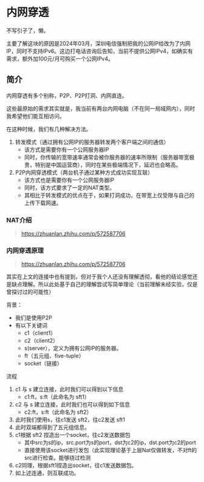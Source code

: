 # 内网穿透

不写引子了，懒。

主要了解这块的原因是2024年03月，深圳电信强制把我的公网IP给改为了内网IP，同时不支持IPv6。这边打电话咨询后告知，当前不提供公网IPv4，如确实有需求，额外加100元/月可购买一个公网IPv4。

## 简介

内网穿透有多个别称，P2P、P2P打洞、内网直连。

这些最原始的需求其实就是，我当前有两台内网电脑（不在同一局域网内），同时我希望他们能互相访问。

在这种时候，我们有几种解决方法。

1. 转发模式（通过拥有公网IP的服务器转发两个客户端之间的通信）
   - 该方式是需要你有一个公网服务器IP
   - 同时，你传输的宽带速率通常会被你服务器的速率所限制（服务器带宽极贵，特别是中国运营商），同时在某些极端情况下，延迟也会略高。
2. P2P内网穿透模式（两台机子通过某种方式成功实现互联）
   - 该方式也是需要你有一个公网服务器IP
   - 同时，该方式要求了一定的NAT类型。
   - 其相比于转发模式的优点在于，如果打洞成功，在带宽上仅受限与自己的上传下载网速。

### NAT介绍

> https://zhuanlan.zhihu.com/p/572587706



### 内网穿透原理

> https://zhuanlan.zhihu.com/p/572587706

其实在上文的连接中也有提到，但对于我个人还没有理解透彻，看他的结论感觉还是缺点理解。所以此处基于自己的理解尝试写简单理论（当前理解未经实验，仅是曾探讨过的可能性）

背景：

- 我们是使用P2P
- 有以下关键词
  - c1（client1）
  - c2（client2）
  - s(server），定义为拥有公网IP的服务器。
  - ft（五元组、five-tuple）
  - socket（链接）

流程

1. c1 与 s 建立连接，此时我们可以得到以下信息
   - c1:ft，s:ft（此命名为 sft1）
2. c2 与 s 建立连接，此时我们也可以得到如下信息
   - c2:ft，s:ft（此命名为 sft2）
3. 此时我们使用s，往c1发送 sft2，往c2发送 sft1
4. 此时双端都得到了五元组信息。
5. c1根据 sft2 捏造出一个socket，往c2发送数据包
   - 其中src为s的ip，src.port为s的port，dst为c2的ip，dst.port为c2的port
   - 直接使用该socket进行发包（此实现理论基于上层Nat仅做转发，不对ft的src进行检查。能够绕过检测
6. c2同理，根据sft1捏造出socket，往c1发送数据包。
7. 如上述连通，则互联成功。



